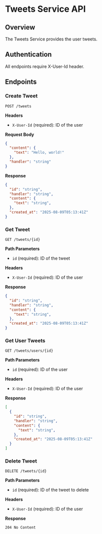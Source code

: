 # Tweets Service API

## Overview
The Tweets Service provides the user tweets.

## Authentication
All endpoints require X-User-Id header.

## Endpoints

### Create Tweet

```http
POST /tweets
```

**Headers**
- `X-User-Id` (required): ID of the user

**Request Body**
```json
{
  "content": {
    "text": "Hello, world!"
  },
  "handler": "string"
}
```

**Response**
```json
{
  "id": "string",
  "handler": "string",
  "content": {
    "text": "string",
  },
  "created_at": "2025-08-09T05:13:41Z"
}
```

### Get Tweet

```http
GET /tweets/{id}
```

**Path Parameters**
- `id` (required): ID of the tweet

**Headers**
- `X-User-Id` (required): ID of the user

**Response**
```json
{
  "id": "string",
  "handler": "string",
  "content": {
    "text": "string",
  },
  "created_at": "2025-08-09T05:13:41Z"
}
```

### Get User Tweets

```http
GET /tweets/users/{id}
```

**Path Parameters**
- `id` (required): ID of the user

**Headers**
- `X-User-Id` (required): ID of the user

**Response**
```json
[
  {
    "id": "string",
    "handler": "string",
    "content": {
      "text": "string",
    },
    "created_at": "2025-08-09T05:13:41Z"
  }
]
```

### Delete Tweet

```http
DELETE /tweets/{id}
```

**Path Parameters**
- `id` (required): ID of the tweet to delete

**Headers**
- `X-User-Id` (required): ID of the user

**Response**
```
204 No Content
```
